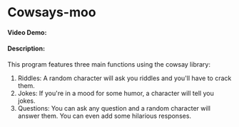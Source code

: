 # Cowsays-moo
#### Video Demo:  <URL HERE>
#### Description:
This program features three main functions using the cowsay library:
1. Riddles: A random character will ask you riddles and you'll have to crack them.
2. Jokes: If you're in a mood for some humor, a character will tell you jokes.
3. Questions: You can ask any question and a random character will answer them. You can even add some hilarious responses.